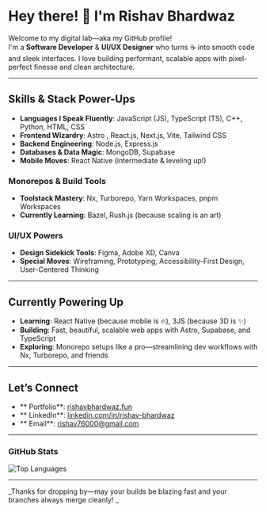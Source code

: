 # Hey there! 👋 I'm Rishav Bhardwaz

Welcome to my digital lab—aka my GitHub profile!  
I'm a **Software Developer** & **UI/UX Designer** who turns ☕ into smooth code and sleek interfaces. I love building performant, scalable apps with pixel-perfect finesse and clean architecture.

---

## Skills & Stack Power-Ups

- **Languages I Speak Fluently**: JavaScript (JS), TypeScript (TS), C++, Python, HTML, CSS
- **Frontend Wizardry**: Astro , React.js, Next.js, Vite, Tailwind CSS
- **Backend Engineering**: Node.js, Express.js
- **Databases & Data Magic**: MongoDB, Supabase 
- **Mobile Moves**: React Native (intermediate & leveling up!)

### Monorepos & Build Tools
- **Toolstack Mastery**: Nx, Turborepo, Yarn Workspaces, pnpm Workspaces
- **Currently Learning**: Bazel, Rush.js (because scaling is an art)

### UI/UX Powers
- **Design Sidekick Tools**: Figma, Adobe XD, Canva
- **Special Moves**: Wireframing, Prototyping, Accessibility-First Design, User-Centered Thinking

---

## Currently Powering Up

- **Learning**: React Native (because mobile is 🔥), 3JS (because 3D is ✨)
- **Building**: Fast, beautiful, scalable web apps with Astro, Supabase, and TypeScript
- **Exploring**: Monorepo setups like a pro—streamlining dev workflows with Nx, Turborepo, and friends

---

## Let’s Connect

- ** Portfolio**: [rishavbhardwaz.fun](https://rishavbhardwaz.fun)
- ** LinkedIn**: [linkedin.com/in/rishav-bhardwaz](https://linkedin.com/in/rishavbhardwaz)
- ** Email**: rishav76000@gmail.com

---

### GitHub Stats

![Top Languages](https://github-readme-stats.vercel.app/api/top-langs/?username=rishav-bhardwaz&layout=compact&theme=radical)

---

_Thanks for dropping by—may your builds be blazing fast and your branches always merge cleanly! _
